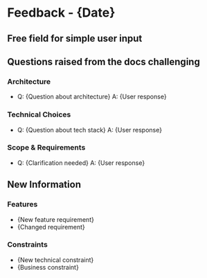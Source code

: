# Feedback - {Date}

## Free field for simple user input

## Questions raised from the docs challenging
### Architecture
- Q: {Question about architecture}
  A: {User response}

### Technical Choices
- Q: {Question about tech stack}
  A: {User response}

### Scope & Requirements
- Q: {Clarification needed}
  A: {User response}

## New Information
### Features
- {New feature requirement}
- {Changed requirement}

### Constraints
- {New technical constraint}
- {Business constraint}